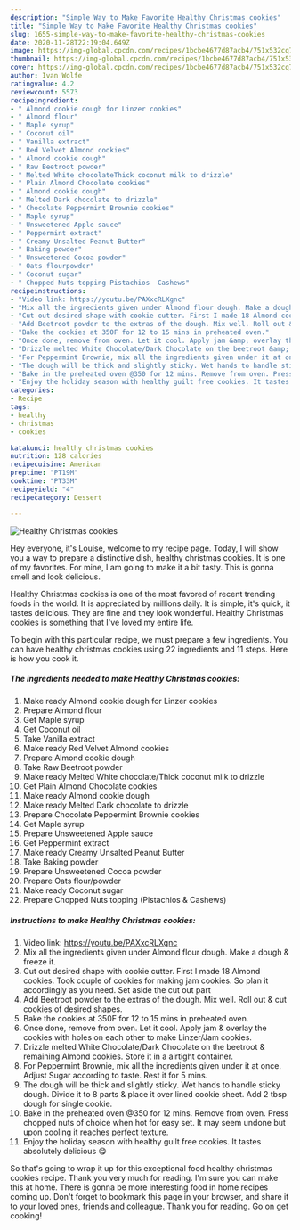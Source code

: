 ```yaml
---
description: "Simple Way to Make Favorite Healthy Christmas cookies"
title: "Simple Way to Make Favorite Healthy Christmas cookies"
slug: 1655-simple-way-to-make-favorite-healthy-christmas-cookies
date: 2020-11-28T22:19:04.649Z
image: https://img-global.cpcdn.com/recipes/1bcbe4677d87acb4/751x532cq70/healthy-christmas-cookies-recipe-main-photo.jpg
thumbnail: https://img-global.cpcdn.com/recipes/1bcbe4677d87acb4/751x532cq70/healthy-christmas-cookies-recipe-main-photo.jpg
cover: https://img-global.cpcdn.com/recipes/1bcbe4677d87acb4/751x532cq70/healthy-christmas-cookies-recipe-main-photo.jpg
author: Ivan Wolfe
ratingvalue: 4.2
reviewcount: 5573
recipeingredient:
- " Almond cookie dough for Linzer cookies"
- " Almond flour"
- " Maple syrup"
- " Coconut oil"
- " Vanilla extract"
- " Red Velvet Almond cookies"
- " Almond cookie dough"
- " Raw Beetroot powder"
- " Melted White chocolateThick coconut milk to drizzle"
- " Plain Almond Chocolate cookies"
- " Almond cookie dough"
- " Melted Dark chocolate to drizzle"
- " Chocolate Peppermint Brownie cookies"
- " Maple syrup"
- " Unsweetened Apple sauce"
- " Peppermint extract"
- " Creamy Unsalted Peanut Butter"
- " Baking powder"
- " Unsweetened Cocoa powder"
- " Oats flourpowder"
- " Coconut sugar"
- " Chopped Nuts topping Pistachios  Cashews"
recipeinstructions:
- "Video link: https://youtu.be/PAXxcRLXgnc"
- "Mix all the ingredients given under Almond flour dough. Make a dough &amp; freeze it."
- "Cut out desired shape with cookie cutter. First I made 18 Almond cookies. Took couple of cookies for making jam cookies. So plan it accordingly as you need. Set aside the cut out part"
- "Add Beetroot powder to the extras of the dough. Mix well. Roll out &amp; cut cookies of desired shapes."
- "Bake the cookies at 350F for 12 to 15 mins in preheated oven."
- "Once done, remove from oven. Let it cool. Apply jam &amp; overlay the cookies with holes on each other to make Linzer/Jam cookies."
- "Drizzle melted White Chocolate/Dark Chocolate on the beetroot &amp; remaining Almond cookies. Store it in a airtight container."
- "For Peppermint Brownie, mix all the ingredients given under it at once. Adjust Sugar according to taste. Rest it for 5 mins."
- "The dough will be thick and slightly sticky. Wet hands to handle sticky dough. Divide it to 8 parts &amp; place it over lined cookie sheet. Add 2 tbsp dough for single cookie."
- "Bake in the preheated oven @350 for 12 mins. Remove from oven. Press chopped nuts of choice when hot for easy set. It may seem undone but upon cooling it reaches perfect texture."
- "Enjoy the holiday season with healthy guilt free cookies. It tastes absolutely delicious 😋"
categories:
- Recipe
tags:
- healthy
- christmas
- cookies

katakunci: healthy christmas cookies 
nutrition: 128 calories
recipecuisine: American
preptime: "PT19M"
cooktime: "PT33M"
recipeyield: "4"
recipecategory: Dessert

---
```



![Healthy Christmas cookies](https://img-global.cpcdn.com/recipes/1bcbe4677d87acb4/751x532cq70/healthy-christmas-cookies-recipe-main-photo.jpg)

Hey everyone, it's Louise, welcome to my recipe page. Today, I will show you a way to prepare a distinctive dish, healthy christmas cookies. It is one of my favorites. For mine, I am going to make it a bit tasty. This is gonna smell and look delicious.



Healthy Christmas cookies is one of the most favored of recent trending foods in the world. It is appreciated by millions daily. It is simple, it's quick, it tastes delicious. They are fine and they look wonderful. Healthy Christmas cookies is something that I've loved my entire life.


To begin with this particular recipe, we must prepare a few ingredients. You can have healthy christmas cookies using 22 ingredients and 11 steps. Here is how you cook it.

<!--inarticleads1-->

##### The ingredients needed to make Healthy Christmas cookies:

1. Make ready  Almond cookie dough for Linzer cookies
1. Prepare  Almond flour
1. Get  Maple syrup
1. Get  Coconut oil
1. Take  Vanilla extract
1. Make ready  Red Velvet Almond cookies
1. Prepare  Almond cookie dough
1. Take  Raw Beetroot powder
1. Make ready  Melted White chocolate/Thick coconut milk to drizzle
1. Get  Plain Almond Chocolate cookies
1. Make ready  Almond cookie dough
1. Make ready  Melted Dark chocolate to drizzle
1. Prepare  Chocolate Peppermint Brownie cookies
1. Get  Maple syrup
1. Prepare  Unsweetened Apple sauce
1. Get  Peppermint extract
1. Make ready  Creamy Unsalted Peanut Butter
1. Take  Baking powder
1. Prepare  Unsweetened Cocoa powder
1. Prepare  Oats flour/powder
1. Make ready  Coconut sugar
1. Prepare  Chopped Nuts topping (Pistachios &amp; Cashews)




<!--inarticleads2-->

##### Instructions to make Healthy Christmas cookies:

1. Video link: https://youtu.be/PAXxcRLXgnc
1. Mix all the ingredients given under Almond flour dough. Make a dough &amp; freeze it.
1. Cut out desired shape with cookie cutter. First I made 18 Almond cookies. Took couple of cookies for making jam cookies. So plan it accordingly as you need. Set aside the cut out part
1. Add Beetroot powder to the extras of the dough. Mix well. Roll out &amp; cut cookies of desired shapes.
1. Bake the cookies at 350F for 12 to 15 mins in preheated oven.
1. Once done, remove from oven. Let it cool. Apply jam &amp; overlay the cookies with holes on each other to make Linzer/Jam cookies.
1. Drizzle melted White Chocolate/Dark Chocolate on the beetroot &amp; remaining Almond cookies. Store it in a airtight container.
1. For Peppermint Brownie, mix all the ingredients given under it at once. Adjust Sugar according to taste. Rest it for 5 mins.
1. The dough will be thick and slightly sticky. Wet hands to handle sticky dough. Divide it to 8 parts &amp; place it over lined cookie sheet. Add 2 tbsp dough for single cookie.
1. Bake in the preheated oven @350 for 12 mins. Remove from oven. Press chopped nuts of choice when hot for easy set. It may seem undone but upon cooling it reaches perfect texture.
1. Enjoy the holiday season with healthy guilt free cookies. It tastes absolutely delicious 😋




So that's going to wrap it up for this exceptional food healthy christmas cookies recipe. Thank you very much for reading. I'm sure you can make this at home. There is gonna be more interesting food in home recipes coming up. Don't forget to bookmark this page in your browser, and share it to your loved ones, friends and colleague. Thank you for reading. Go on get cooking!
